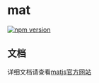 # mat

[![npm version](https://badge.fury.io/js/mat.svg)](http://badge.fury.io/js/mat)

## 文档

详细文档请查看[matjs官方网站](http://matjs.github.io/)